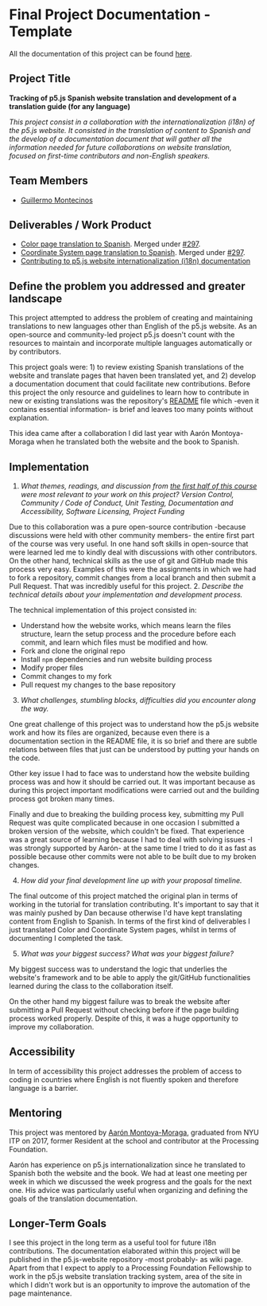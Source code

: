 # Final Project Documentation - Template

All the documentation of this project can be found [here](https://github.com/guillemontecinos/itp_fall_2018_open_source_studio/blob/master/final_project/documentation.md).

## Project Title

**Tracking of p5.js Spanish website translation and development of a translation guide (for any language)**

*This project consist in a collaboration with the internationalization (i18n) of the p5.js website. It consisted in the translation of content to Spanish and the develop of a documentation document that will gather all the information needed for future collaborations on website translation, focused on first-time contributors and non-English speakers.*

## Team Members

* [Guillermo Montecinos](https://github.com/guillemontecinos)

## Deliverables / Work Product

* [Color page translation to Spanish](https://p5js.org/es/learn/color.html). Merged under [#297](https://github.com/processing/p5.js-website/pull/297).
* [Coordinate System page translation to Spanish](https://p5js.org/es/learn/coordinate-system-and-shapes.html). Merged under [#297](https://github.com/processing/p5.js-website/pull/297).
* [Contributing to p5.js website internationalization (i18n) documentation](https://github.com/guillemontecinos/itp_fall_2018_open_source_studio/blob/master/final_project/i18n_contribution.md)

## Define the problem you addressed and greater landscape

This project attempted to address the problem of creating and maintaining translations to new languages other than English of the p5.js website. As an open-source and community-led project p5.js doesn't count with the resources to maintain and incorporate multiple languages automatically or by contributors.

This project goals were: 1) to review existing Spanish translations of the website and translate pages that haven been translated yet, and 2) develop a documentation document that could facilitate new contributions. Before this project the only resource and guidelines to learn how to contribute in new or existing translations was the repository's [README](https://github.com/processing/p5.js-website) file which -even it contains essential information- is brief and leaves too many points without explanation.

This idea came after a collaboration I did last year with Aarón Montoya-Moraga when he translated both the website and the book to Spanish.

## Implementation
1. _What themes, readings, and discussion from [the first half of this course](https://github.com/Open-Source-Studio-at-ITP/Syllabus) were most relevant to your work on this project? Version Control, Community / Code of Conduct, Unit Testing, Documentation and Accessibility, Software Licensing, Project Funding_

Due to this collaboration was a pure open-source contribution -because discussions were held with other community members- the entire first part of the course was very useful. In one hand soft skills in open-source that were learned led me to kindly deal with discussions with other contributors. On the other hand, technical skills as the use of git and GitHub made this process very easy. Examples of this were the assignments in which we had to fork a repository, commit changes from a local branch and then submit a Pull Request. That was incredibly useful for this project.
2. _Describe the technical details about your implementation and development process._

The technical implementation of this project consisted in:
* Understand how the website works, which means learn the files structure, learn the setup process and the procedure before each commit, and learn which files must be modified and how.
* Fork and clone the original repo
* Install `npm` dependencies and run website building process
* Modify proper files
* Commit changes to my fork
* Pull request my changes to the base repository

3. _What challenges, stumbling blocks, difficulties did you encounter along the way._

One great challenge of this project was to understand how the p5.js website work and how its files are organized, because even there is a documentation section in the README file, it is so brief and there are subtle relations between files that just can be understood by putting your hands on the code.

Other key issue I had to face was to understand how the website building process was and how it should be carried out. It was important because as during this project important modifications were carried out and the building process got broken many times.

Finally and due to breaking the building process key, submitting my Pull Request was quite complicated because in one occasion I submitted a broken version of the website, which couldn't be fixed. That experience was a great source of learning because I had to deal with solving issues -I was strongly supported by Aarón- at the same time I tried to do it as fast as possible because other commits were not able to be built due to my broken changes.

4. _How did your final development line up with your proposal timeline._

The final outcome of this project matched the original plan in terms of working in the tutorial for translation contributing. It's important to say that it was mainly pushed by Dan because otherwise I'd have kept translating content from English to Spanish. In terms of the first kind of deliverables I just translated Color and Coordinate System pages, whilst in terms of documenting I completed the task.

5. _What was your biggest success? What was your biggest failure?_

My biggest success was to understand the logic that underlies the website's framework and to be able to apply the git/GitHub functionalities learned during the class to the collaboration itself.

On the other hand my biggest failure was to break the website after submitting a Pull Request without checking before if the page building process worked properly. Despite of this, it was a huge opportunity to improve my collaboration.

## Accessibility

In term of accessibility this project addresses the problem of access to coding in countries where English is not fluently spoken and therefore language is a barrier.

## Mentoring

This project was mentored by [Aarón Montoya-Moraga](https://github.com/montoyamoraga), graduated from NYU ITP on 2017, former Resident at the school and contributor at the Processing Foundation.

Aarón has experience on p5.js internationalization since he translated to Spanish both the website and the book. We had at least one meeting per week in which we discussed the week progress and the goals for the next one. His advice was particularly useful when organizing and defining the goals of the translation documentation.

## Longer-Term Goals

I see this project in the long term as a useful tool for future i18n contributions. The documentation elaborated within this project will be published in the p5.js-website repository -most probably- as wiki page. Apart from that I expect to apply to a Processing Foundation Fellowship to work in the p5.js website translation tracking system, area of the site in which I didn't work but is an opportunity to improve the automation of the page maintenance.
